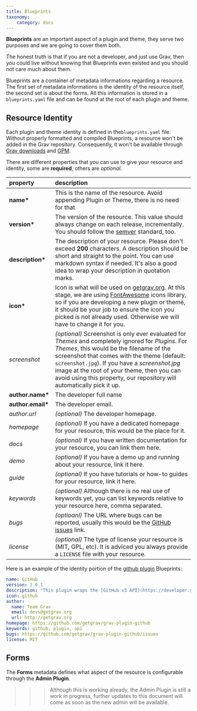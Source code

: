 ```yaml
---
title: Blueprints
taxonomy:
    category: docs
---
```


**Blueprints** are an important aspect of a plugin and theme, they serve two purposes and we are going to cover them both. 

The honest truth is that if you are not a developer, and just use Grav, then you could live without knowing that Blueprints even existed and you should not care much about them.

Blueprints are a container of metadata informations regarding a resource. The first set of metadata informations is the identity of the resource itself, the second set is about the forms. All this information is stored in a `blueprints.yaml` file and can be found at the root of each plugin and theme.

## Resource Identity

Each plugin and theme identity is defined in the`blueprints.yaml` file. Without properly formatted and compiled Blueprints, a resource won't be added in the Grav repository. Consequently, it won't be available through [Grav downloads][grav-downloads] and [GPM][gpm].

There are different properties that you can use to give your resource and identity, some are **required**, others are _optional_.

| property          | description                                                                                                                                                                                                                                                                                                                                                              |  
| :---------- | :---------- |  
| __name*__         | This is the name of the resource. Avoid appending Plugin or Theme, there is no need for that                                                                                                                                                                                                                                                                                         |  
| __version*__      | The version of the resource. This value should always change on each release, incrementally. You should follow the [semver][semver] standard, too.                                                                                                                                                                                                                           |  
| __description*__  | The description of your resource. Please don't exceed **200** characters. A description should be short and straight to the point. You can use markdown syntax if needed. It's also a good idea to wrap your description in quotation marks.                                                                                                                                 |  
| __icon*__         | Icon is what will be used on [getgrav.org][getgrav]. At this stage, we are using [FontAwesome][fa] icons library, so if you are developing a new plugin or theme, it should be your job to ensure the icon you picked is not already used. Otherwise we will have to change it for you.                                                                                   |  
| _screenshot_      | _(optional)_ Screenshot is only ever evaluated for _Themes_ and completely ignored for _Plugins_. For _Themes_, this would be the filename of the screenshot that comes with the theme (default: `screenshot.jpg`). If you have a _screenshot.jpg_ image at the root of your theme, then you can avoid using this property, our repository will automatically pick it up. |  
| __author.name*__  | The developer full name                                                                                                                                                                                                                                                                                                                                                  |  
| __author.email*__ | The developer email.                                                                                                                                                                                                                                                                                                                                                      |  
| _author.url_      | _(optional)_ The developer homepage.                                                                                                                                                                                                                                                                                                                                      |  
| _homepage_        | _(optional)_ If you have a dedicated homepage for your resource, this would be the place for it.                                                                                                                                                                                                                                                                         |  
| _docs_            | _(optional)_ If you have written documentation for your resource, you can link them here.                                                                                                                                                                                                                                                                                |  
| _demo_            | _(optional)_ If you have a demo up and running about your resource, link it here.                                                                                                                                                                                                                                                                                        |  
| _guide_           | _(optional)_ If you have tutorials or how-to guides for your resource, link it here.                                                                                                                                                                                                                                                                                          |  
| _keywords_        | _(optional)_ Although there is no real use of keywords yet, you can list keywords relative to your resource here, comma separated.                                                                                                                                                                                                                                       |  
| _bugs_            | _(optioanl)_ The URL where bugs can be reported, usually this would be the [GitHub issues][github-issues] link.                                                                                                                                                                                                                                                          |  
| _license_         | _(optional)_ The type of license your resource is (MIT, GPL, etc). It is adviced you always provide a `LICENSE` file with your resource.                                                                                                                                                                                                                                 |  

Here is an example of the identity portion of the [github plugin][plugin-github] Blueprints:

```yaml
name: GitHub
version: 1.0.1
description: "This plugin wraps the [GitHub v3 API](https://developer.github.com/v3/) and uses the [php-github-api](https://github.com/KnpLabs/php-github-api/) library to add a nice GitHub touch to your Grav pages."
icon: github
author:
  name: Team Grav
  email: devs@getgrav.org
  url: http://getgrav.org
homepage: https://github.com/getgrav/grav-plugin-github
keywords: github, plugin, api
bugs: https://github.com/getgrav/grav-plugin-github/issues
license: MIT
```


## Forms

The **Forms** metadata defines what aspect of the resource is configurable through the **Admin Plugin**.

>>> Although this is working already, the Admin Plugin is still a work in progress, further updates to this document will come as soon as the new admin will be available.


[grav-downloads]: http://getgrav.org/downloads
[gpm]: ../grav-gpm
[plugin-github]: http://github.com/getgrav/grav-plugin-github
[semver]: http://semver.org/
[getgrav]: http://getgrav.org
[fa]: http://fortawesome.github.io/Font-Awesome/icons/
[github-issues]: https://guides.github.com/features/issues/
